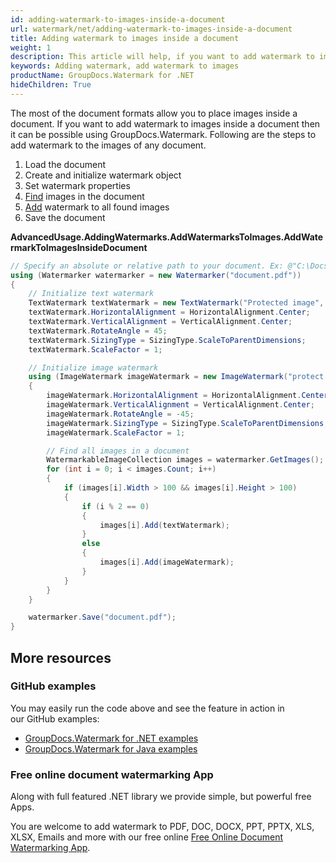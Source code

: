 ```yaml
---
id: adding-watermark-to-images-inside-a-document
url: watermark/net/adding-watermark-to-images-inside-a-document
title: Adding watermark to images inside a document
weight: 1
description: This article will help, if you want to add watermark to images inside a document then it can be possible using GroupDocs.Watermark.
keywords: Adding watermark, add watermark to images
productName: GroupDocs.Watermark for .NET
hideChildren: True
---
```

The most of the document formats allow you to place images inside a document. If you want to add watermark to images inside a document then it can be possible using GroupDocs.Watermark. Following are the steps to add watermark to the images of any document.

1. Load the document
2. Create and initialize watermark object
3. Set watermark properties
4. [Find](https://reference.groupdocs.com/net/watermark/groupdocs.watermark/watermarker/methods/getimages) images in the document
5. [Add](https://reference.groupdocs.com/net/watermark/groupdocs.watermark.contents.image/watermarkableimage/methods/add) watermark to all found images
6. Save the document

**AdvancedUsage.AddingWatermarks.AddWatermarksToImages.AddWatermarkToImagesInsideDocument**

```csharp
// Specify an absolute or relative path to your document. Ex: @"C:\Docs\document.pdf"
using (Watermarker watermarker = new Watermarker("document.pdf"))
{
    // Initialize text watermark
    TextWatermark textWatermark = new TextWatermark("Protected image", new Font("Arial", 8));
    textWatermark.HorizontalAlignment = HorizontalAlignment.Center;
    textWatermark.VerticalAlignment = VerticalAlignment.Center;
    textWatermark.RotateAngle = 45;
    textWatermark.SizingType = SizingType.ScaleToParentDimensions;
    textWatermark.ScaleFactor = 1;

    // Initialize image watermark
    using (ImageWatermark imageWatermark = new ImageWatermark("protect.jpg"))
    {
        imageWatermark.HorizontalAlignment = HorizontalAlignment.Center;
        imageWatermark.VerticalAlignment = VerticalAlignment.Center;
        imageWatermark.RotateAngle = -45;
        imageWatermark.SizingType = SizingType.ScaleToParentDimensions;
        imageWatermark.ScaleFactor = 1;

        // Find all images in a document
        WatermarkableImageCollection images = watermarker.GetImages();
        for (int i = 0; i < images.Count; i++)
        {
            if (images[i].Width > 100 && images[i].Height > 100)
            {
                if (i % 2 == 0)
                {
                    images[i].Add(textWatermark);
                }
                else
                {
                    images[i].Add(imageWatermark);
                }
            }
        }
    }

    watermarker.Save("document.pdf");
}
```

## More resources

### GitHub examples

You may easily run the code above and see the feature in action in our GitHub examples:

* [GroupDocs.Watermark for .NET examples](https://github.com/groupdocs-watermark/GroupDocs.Watermark-for-.NET)
* [GroupDocs.Watermark for Java examples](https://github.com/groupdocs-watermark/GroupDocs.Watermark-for-Java)

### Free online document watermarking App

Along with full featured .NET library we provide simple, but powerful free Apps.

You are welcome to add watermark to PDF, DOC, DOCX, PPT, PPTX, XLS, XLSX, Emails and more with our free online [Free Online Document Watermarking App](https://products.groupdocs.app/watermark).
